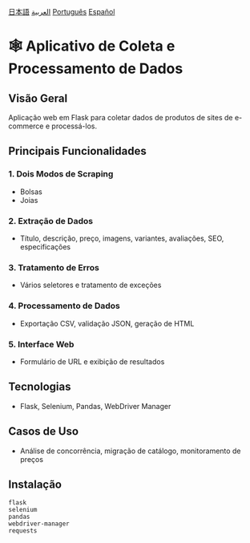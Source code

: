 [日本語](README-jp.md)
[العربية](README-ar.md)
[Português](README-pt.md)
[Español](README-es.md)
# 🕸️ Aplicativo de Coleta e Processamento de Dados

## Visão Geral
Aplicação web em Flask para coletar dados de produtos de sites de e-commerce e processá-los.

## Principais Funcionalidades

### 1. Dois Modos de Scraping
- Bolsas
- Joias

### 2. Extração de Dados
- Título, descrição, preço, imagens, variantes, avaliações, SEO, especificações

### 3. Tratamento de Erros
- Vários seletores e tratamento de exceções

### 4. Processamento de Dados
- Exportação CSV, validação JSON, geração de HTML

### 5. Interface Web
- Formulário de URL e exibição de resultados

## Tecnologias
- Flask, Selenium, Pandas, WebDriver Manager

## Casos de Uso
- Análise de concorrência, migração de catálogo, monitoramento de preços

## Instalação
```
flask
selenium
pandas
webdriver-manager
requests
```
